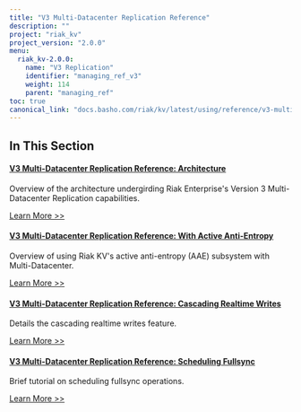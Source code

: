 ```yaml
---
title: "V3 Multi-Datacenter Replication Reference"
description: ""
project: "riak_kv"
project_version: "2.0.0"
menu:
  riak_kv-2.0.0:
    name: "V3 Replication"
    identifier: "managing_ref_v3"
    weight: 114
    parent: "managing_ref"
toc: true
canonical_link: "docs.basho.com/riak/kv/latest/using/reference/v3-multi-datacenter"
---
```


[v3 mdc arch]: ./architecture
[v3 mdc aae]: ./aae
[v3 mdc cascade]: ./cascading-writes
[v3 mdc fullsync]: ./scheduling-fullsync

## In This Section

#### [V3 Multi-Datacenter Replication Reference: Architecture][v3 mdc arch]

Overview of the architecture undergirding Riak Enterprise's Version 3 Multi-Datacenter Replication capabilities.

[Learn More >>][v3 mdc arch]


#### [V3 Multi-Datacenter Replication Reference: With Active Anti-Entropy][v3 mdc aae]

Overview of using Riak KV's active anti-entropy (AAE) subsystem with Multi-Datacenter.

[Learn More >>][v3 mdc aae]


#### [V3 Multi-Datacenter Replication Reference: Cascading Realtime Writes][v3 mdc cascade]

Details the cascading realtime writes feature.

[Learn More >>][v3 mdc cascade]


#### [V3 Multi-Datacenter Replication Reference: Scheduling Fullsync][v3 mdc fullsync]

Brief tutorial on scheduling fullsync operations.

[Learn More >>][v3 mdc fullsync]
